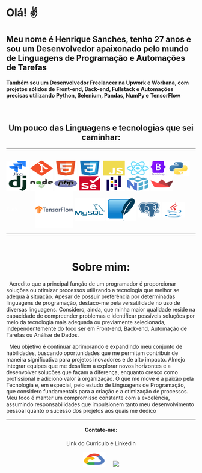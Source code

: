 <h1>Olá! ✌</h1>
<h2>Meu nome é Henrique Sanches, tenho 27 anos e sou um Desenvolvedor apaixonado pelo mundo de Linguagens de Programação e Automações de Tarefas</h2>
<h4>Também sou um Desenvolvedor Freelancer na Upwork e Workana, com projetos sólidos de Front-end, Back-end, Fullstack e Automações precisas utilizando Python, Selenium, Pandas, NumPy e TensorFlow</h4>
<br>
<h2 align="center">Um pouco das Linguagens e tecnologias que sei caminhar:</h2>
<hr>
<div style="display: inline_block" class="iconsContainer">
  <br>
  <img align="center" alt="Henrique-Jira" height="40" width="60" src="https://github.com/devicons/devicon/blob/master/icons/jira/jira-original-wordmark.svg">
  <img align="center" alt="Henrique-git" height="40" width="60" src="https://github.com/devicons/devicon/blob/master/icons/git/git-original.svg">
  <img align="center" alt="Henrique-HTML" height="40" width="60" src="https://raw.githubusercontent.com/devicons/devicon/master/icons/html5/html5-original.svg">
  <img align="center" alt="Henrique-CSS" height="40" width="60" src="https://raw.githubusercontent.com/devicons/devicon/master/icons/css3/css3-original.svg">
  <img align="center" alt="Henrique-Js" height="40" width="60" src="https://raw.githubusercontent.com/devicons/devicon/master/icons/javascript/javascript-plain.svg">
  <img align="center" alt="Henrique-React" height="40" width="60" src="https://raw.githubusercontent.com/devicons/devicon/master/icons/react/react-original.svg">
  <img align="center" alt="Henrique-Bootstrap" height="40" widht="60" src="https://github.com/devicons/devicon/blob/master/icons/bootstrap/bootstrap-original-wordmark.svg">
  <img align="center" alt="Henrique-Python" height="40" width="60" src="https://raw.githubusercontent.com/devicons/devicon/master/icons/python/python-original.svg">
  <img align="center" alt="Henrique-Django" height="40" width="60" color="white" src="https://github.com/devicons/devicon/blob/master/icons/django/django-plain.svg">
  <img align="center" alt="Henrique-NodeJS" height="40" width="60" src="https://github.com/devicons/devicon/blob/master/icons/nodejs/nodejs-original-wordmark.svg">
  <img align="center" alt="Henrique-Php" height="40" width="60" src="https://github.com/devicons/devicon/blob/master/icons/php/php-original.svg">
  <img align="center" alt="Henrique-Selenium" height="40" width="60" src="https://github.com/devicons/devicon/blob/master/icons/selenium/selenium-original.svg">
  <img align="center" alt="Henrique-Java" height="40" width="60"  src="https://github.com/devicons/devicon/blob/master/icons/pandas/pandas-original.svg">
  <img align="center" alt="Henrique-Pandas" height="40" width="60" src="https://github.com/devicons/devicon/blob/master/icons/numpy/numpy-original.svg">
  <img align="center" alt="Henrique-Streamlit" height="40" width="60" src="https://github.com/devicons/devicon/blob/master/icons/streamlit/streamlit-original.svg">
  <a style="color: white; font-family: 'Comic Sans MS', Cursive; margin-right: 40px;">Flask</a>&nbsp;
  <img align="center" alt="Henrique-TensorFlow" height="100" width="100" src="https://github.com/devicons/devicon/blob/master/icons/tensorflow/tensorflow-original-wordmark.svg">
  <img align="center" alt="Henrique-Mysql" height="60" width="80" src="https://github.com/devicons/devicon/blob/master/icons/mysql/mysql-plain-wordmark.svg">
  <img align="center" alt="Henrique-Sqlite" height="60" width="80" src="https://github.com/devicons/devicon/blob/master/icons/sqlite/sqlite-original.svg">
  <img align="center" alt="Henrique-PostgreSQL" height="40" width="60" src="https://github.com/devicons/devicon/blob/master/icons/postgresql/postgresql-plain.svg">
  <img style="color: white" align="center" alt="Henrique-Java" height="40" width="60" color="white" src="https://github.com/devicons/devicon/blob/master/icons/java/java-original.svg">
</div>
<hr>
<br>
<h1 align="center">Sobre mim:</h1>
<p>&nbsp;&nbsp;Acredito que a principal função de um programador é proporcionar soluções ou otimizar processos utilizando a tecnologia que melhor se adequa à situação. Apesar de possuir preferência por determinadas linguagens de programação, destaco-me pela versatilidade no uso de diversas linguagens. Considero, ainda, que minha maior qualidade reside na capacidade de compreender problemas e identificar possíveis soluções por meio da tecnologia mais adequada ou previamente selecionada, independentemente do foco ser em Front-end, Back-end, Automação de Tarefas ou Análise de Dados.</p>
<p>&nbsp;&nbsp;Meu objetivo é continuar aprimorando e expandindo meu conjunto de habilidades, buscando oportunidades que me permitam contribuir de maneira significativa para projetos inovadores e de alto impacto. Almejo integrar equipes que me desafiem a explorar novos horizontes e a desenvolver soluções que façam a diferença, enquanto cresço como profissional e adiciono valor à organização. O que me move é a paixão pela Tecnologia e, em especial, pelo estudo de Linguagens de Programação, que considero fundamentais para a criação e a otimização de processos. Meu foco é manter um compromisso constante com a excelência, assumindo responsabilidades que impulsionem tanto meu desenvolvimento pessoal quanto o sucesso dos projetos aos quais me dedico</p>
<hr>
<div align="center">
  <h4>Contate-me:</h4>
  <p>Link do Curriculo e Linkedin</p>
  <a href="https://drive.google.com/file/d/1qYXXW6yezTrWkxaLVEKoH5GH8Ev7rmVy/view?usp=drive_link"><img height="40" width="60" src="https://github.com/devicons/devicon/blob/master/icons/googlecloud/googlecloud-original.svg"></a>&nbsp;&nbsp;
  &nbsp;&nbsp;<a href="https://www.linkedin.com/in/henrique-quitti-sanches-developer/" target="_blank"><img src="https://img.shields.io/badge/-LinkedIn-%230077B5?style=for-the-badge&logo=linkedin&logoColor=white" target="_blank"></a> 
</div>
